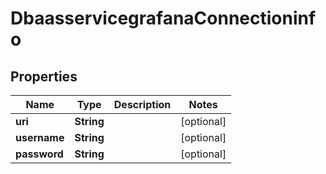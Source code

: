 # DbaasservicegrafanaConnectioninfo

## Properties
Name | Type | Description | Notes
------------ | ------------- | ------------- | -------------
**uri** | **String** |  |  [optional]
**username** | **String** |  |  [optional]
**password** | **String** |  |  [optional]
